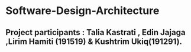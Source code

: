 # Software-Design-Architecture

## Project participants : Talia Kastrati , Edin Jajaga ,Lirim Hamiti (191519) & Kushtrim Ukiq(191291).
